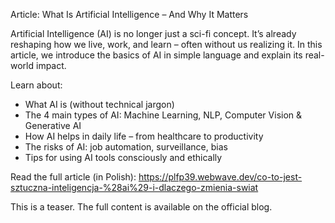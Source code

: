 Article: What Is Artificial Intelligence – And Why It Matters

Artificial Intelligence (AI) is no longer just a sci-fi concept. It’s already reshaping how we live, work, and learn – often without us realizing it. In this article, we introduce the basics of AI in simple language and explain its real-world impact.

Learn about:
- What AI is (without technical jargon)
- The 4 main types of AI: Machine Learning, NLP, Computer Vision & Generative AI
- How AI helps in daily life – from healthcare to productivity
- The risks of AI: job automation, surveillance, bias
- Tips for using AI tools consciously and ethically

Read the full article (in Polish): https://plfp39.webwave.dev/co-to-jest-sztuczna-inteligencja-%28ai%29-i-dlaczego-zmienia-swiat

This is a teaser. The full content is available on the official blog.
